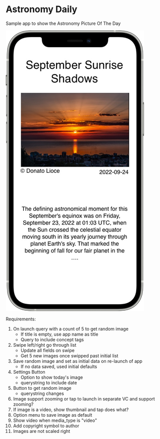 # Astronomy Daily

Sample app to show the Astronomy Picture Of The Day 

![App Sample](documentation/AppImage.jpg)

Requirements:
1. On launch query with a count of 5 to get random image
    - If title is empty, use app name as title
    - Query to include concept tags
2. Swipe left/right go through list
    - Update all fields on swipe
    - Get 5 new images once swipped past initial list
3. Save random image and set as initial data on re-launch of app
    - If no data saved, used initial defaults
4. Settings Button
    - Option to show today's image
    - querystring to include date
5. Button to get random image
    - querystring changes
6. Image support zooming or tap to launch in separate VC and support zooming?
7. If image is a video, show thumbnail and tap does what?
8. Option menu to save image as default
9. Show video when media_type is "video"
10. Add copyright symbol to author
11. Images are not scaled right
